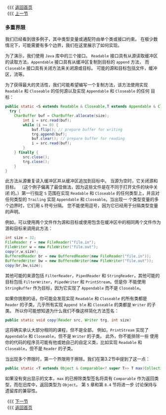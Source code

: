《《《 [返回首页](../README.md)       <br/>
《《《 [上一节](05_Enumerated_Types.md)

### 多重界限

我们已经看到很多例子，其中类型变量或通配符由单个类或接口约束。 在极少数情况下，可能需要有多个边界，我们在这里展示了如何实现。

为了演示，我们使用 `Java` 库中的三个接口。 `Readable` 接口具有从源读取缓冲区的读取方法，`Appendable` 接口具有从缓冲区复制到目标的 `append` 方法，
而 `Closeable` 接口具有关闭方法来关闭源或目标。 可能的源和目标包括文件，缓冲区，流等。

为了获得最大的灵活性，我们可能希望编写一个复制方法，该方法使用实现 `Readable` 和 `Closeable` 的任何源以及实现 `Appendable` 和 `Closeable` 的任何
目标：

```java
public static <S extends Readable & Closeable,T extends Appendable & Closeable> void copy(S src, T trg, int size) throws IOException {
  try {
    CharBuffer buf = CharBuffer.allocate(size);
		int i = src.read(buf);
		while (i >= 0) {
			buf.flip(); // prepare buffer for writing
			trg.append(buf);
			buf.clear(); // prepare buffer for reading
			i = src.read(buf);
		}
	} finally {
		src.close();
		trg.close();
	}
}   
```

此方法从源重复读入缓冲区并从缓冲区追加到目标中。 当源为空时，它关闭源和目标。 （这个例子偏离了最佳做法，因为这些文件是在不同于打开文件的块中关闭
的。）第一行指定 `S` 范围在实现 `Readable` 和 `Closeable` 的任何类型上，并且对任何类型的 `Trailing` 实现 `Appendable` 和 `Closeable`。当出现一
个类型变量的多个边界时，它们用 `&` 符号分隔。 您不能使用逗号，因为它已经用于分隔类型变量的声明。

例如，可以使用两个文件作为源和目标或使用包含在缓冲区中的相同两个文件作为源和目标来调用此方法：

```java
int size = 32;
FileReader r = new FileReader("file.in");
FileWriter w = new FileWriter("file.out");
copy(r,w,size);
BufferedReader br = new BufferedReader(new FileReader("file.in"));
BufferedWriter bw = new BufferedWriter(new FileWriter("file.out"));
copy(br,bw,size);
```

其他可能的来源包括 `FilterReader`，`PipedReader` 和 `StringReader`，其他可能的目标包括 `FilterWriter`，`PipedWriter` 和 `PrintStream`。但是你
不能使用 `StringBuffer` 作为目标，因为它实现了 `Appendable` 而不是 `Closeable`。

如果你挑剔的话，你可能会发现实现 `Readable` 和 `Closeable` 的所有类都是 `Reader` 的子类，几乎所有实现 `Append ble` 和 `Closeable` 的类都是 
`Writer` 的子类。 所以你可能想知道为什么我们不像这样简化方法签名：

```java
public static void copy(Reader src, Writer trg, int size)
```

这将确实承认大部分相同的课程，但不是全部。 例如，`PrintStream` 实现了 `Appendable` 和 `Closeable`，但不是 `Writer` 的子类。 此外，你不能排除一些
使用你的代码的程序员可能有他或她自己的自定义类，比如实现 `Readable` 和 `Closeable`，但不是 `Reader` 的子类。

当出现多个界限时，第一个界限用于擦除。我们在第3.2节中提到了这一点：

```java
public static <T extends Object & Comparable<? super T>> T max(Collection<? extends T> coll)
```

如果没有突出显示的文本，`max` 的已擦除类型签名将具有 `Comparable` 作为返回类型，而在旧库中，返回类型为 `Object`。 第 `5` 章和第 `8.4` 节将进一步
讨论保持与遗留库的兼容性。

《《《 [下一节](07_Bridges.md)      <br/>
《《《 [返回首页](../README.md)
